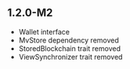 1.2.0-M2
--------

* Wallet interface
* MvStore dependency removed
* StoredBlockchain trait removed
* ViewSynchronizer trait removed
